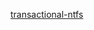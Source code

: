 [transactional-ntfs](https://learn.microsoft.com/en-us/windows/win32/fileio/how-to-use-transactional-ntfs)
